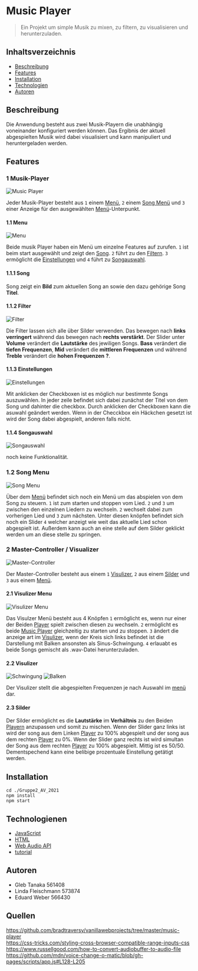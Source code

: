 # Music Player
> Ein Projekt um simple Musik zu mixen, zu filtern, zu visualisieren und herunterzuladen.

## Inhaltsverzeichnis
* [Beschreibung](#beschreibung)
* [Features](#features)
* [Installation](#installation)
* [Technologien](#technologien)
* [Autoren](#autoren)

## Beschreibung

Die Anwendung besteht aus zwei Musik-Playern die unabhängig voneinander konfiguriert werden können. Das Ergibnis der aktuell abgespielten Musik wird dabei visualisiert und kann manipuliert und heruntergeladen werden.

## Features

### 1 Musik-Player
![Music Player](./readme-files/music-player.png)

Jeder Musik-Player besteht aus `1` einem [Menü](#11-menu), `2` einem [Song Menü](#12-song-menu) und `3` einer Anzeige für den ausgewählten [Menü](#11-menu)-Unterpunkt.

#### 1.1 Menu
![Menu](./readme-files/menu.png)

Beide musik Player haben ein Menü um einzelne Features auf zurufen. `1` ist beim start ausgewählt und zeigt den [Song](#111-song). `2` führt zu den [Filtern](#112-filter). `3` ermöglicht die [Einstellungen](#113-einstellungen) und `4` führt zu [Songauswahl](#114-songauswahl).

#### 1.1.1 Song

Song zeigt ein **Bild** zum aktuellen Song an sowie den dazu gehörige Song **Titel**.

#### 1.1.2 Filter
![Filter](./readme-files/filter.png)

Die Filter lassen sich alle über Silder verwenden. Das bewegen nach **links verringert** während das bewegen nach **rechts verstärkt**. Der Slider unter **Volume** verändert die **Lautstärke** des jewiligen Songs. **Bass** verändert die **tiefen Frequenzen**, **Mid** verändert die **mittleren Frequenzen** und während **Treble** verändert die **hohen Frequenzen** **?**.

#### 1.1.3 Einstellungen
![Einstellungen](./readme-files/einstellungen.png)

Mit anklicken der Checkboxen ist es möglich nur bestimmte Songs auszuwählen. In jeder zeile befindet sich dabei zunächst der Titel von dem Song und dahinter die checkbox. Durch anklicken der Checkboxen kann die asuwahl geändert werden. Wenn in der Checckbox ein Häckchen gesetzt ist wird der Song dabei abgespielt, anderen falls nicht.

#### 1.1.4 Songauswahl
![Songauswahl](./readme-files/songauswahl.png)

noch keine Funktionalität.

### 1.2 Song Menu
![Song Menu](./readme-files/song-menu.png)

Über dem [Menü](#11-menu) befindet sich noch ein Menü um das abspielen von dem Song zu steuern. `1` ist zum starten und stoppen vom Lied. `2` und `3` um zwischen den einzelnen Liedern zu wechseln. `2` wechselt dabei zum vorherigen Lied und `3` zum nächsten. Unter diesen knöpfen befindet sich noch ein Slider `4` welcher anzeigt wie weit das aktuelle Lied schon abgespielt ist. Außerdem kann auch an eine stelle auf dem Silder geklickt werden um an diese stelle zu springen.

### 2 Master-Controller / Visualizer
![Master-Controller](./readme-files/master-controller.png)

Der Master-Controller besteht aus einem `1` [Visulizer](#22-visulizer), `2` aus einem [Silder](#23-silder) und `3` aus einem [Menü](#21-visulizer-menu).

#### 2.1 Visulizer Menu
![Visulizer Menu](./readme-files/visualizer-menu.png)

Das Visulzer Menü besteht aus 4 Knöpfen `1` ermöglicht es, wenn nur einer der Beiden [Player](#1-music-player) spielt zwischen diesen zu wechseln. `2` ermöglicht es beide [Music Player](#1-music-player) gleichzeitig zu starten und zu stoppen. `3` ändert die anzeige art im [Visulizer](#22-visulizer), wenn der Kreis sich links befindet ist die Darstellung mit Balken ansonsten als Sinus-Schwingung. `4` erlauabt es beide Songs gemischt als .wav-Datei herunterzuladen.

#### 2.2 Visulizer
![Schwingung](./readme-files/schwingung.png)
![Balken](./readme-files/balken.png)

Der Visulizer stellt die abgespielten Frequenzen je nach Auswahl im [menü](#21-visulizer-menu) dar.

#### 2.3 Silder

Der Silder ermöglicht es die **Lautstärke** im **Verhältnis** zu den Beiden [Playern](#1-music-player) anzupassen und somit zu mischen. Wenn der Slider ganz links ist wird der song aus dem Linken [Player](#1-music-player) zu 100% abgespielt und der song aus dem rechten [Player](#1-music-player) zu 0%. Wenn der Slider ganz rechts ist wird simultan der Song aus dem rechten [Player](#1-music-player) zu 100% abgespielt. Mittig ist es 50/50. Dementspechend kann eine belibige prozentuale Einstellung getätigt werden.

## Installation

```
cd ./Gruppe2_AV_2021
npm install
npm start
```

## Technologienen

- [JavaScript](https://developer.mozilla.org/de/docs/Web/JavaScript)
- [HTML](https://developer.mozilla.org/de/docs/Web/HTML)
- [Web Audio API](https://developer.mozilla.org/en-US/docs/Web/API/Web_Audio_API)
- [tutorial]()

## Autoren
- Gleb Tanaka 561408
- Linda Fleischmann 573874
- Eduard Weber 566430

## Quellen

https://github.com/bradtraversy/vanillawebprojects/tree/master/music-player  
https://css-tricks.com/styling-cross-browser-compatible-range-inputs-css  
https://www.russellgood.com/how-to-convert-audiobuffer-to-audio-file  
https://github.com/mdn/voice-change-o-matic/blob/gh-pages/scripts/app.js#L128-L205
